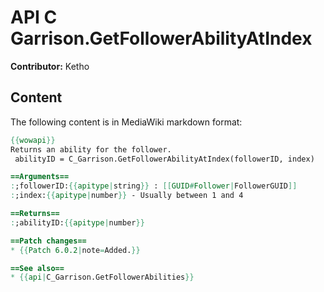 # API C Garrison.GetFollowerAbilityAtIndex

**Contributor:** Ketho

## Content

The following content is in MediaWiki markdown format:

```mediawiki
{{wowapi}}
Returns an ability for the follower.
 abilityID = C_Garrison.GetFollowerAbilityAtIndex(followerID, index)

==Arguments==
:;followerID:{{apitype|string}} : [[GUID#Follower|FollowerGUID]]
:;index:{{apitype|number}} - Usually between 1 and 4

==Returns==
:;abilityID:{{apitype|number}}

==Patch changes==
* {{Patch 6.0.2|note=Added.}}

==See also==
* {{api|C_Garrison.GetFollowerAbilities}}
```